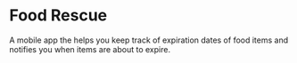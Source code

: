 Food Rescue
===========

A mobile app the helps you keep track of expiration dates of food items and notifies you when items are about to expire.

